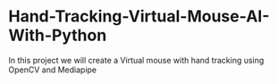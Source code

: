 # Hand-Tracking-Virtual-Mouse-AI-With-Python
In this project we will create a Virtual mouse with hand tracking using OpenCV and Mediapipe
